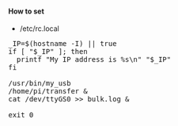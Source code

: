 #### How to set

* /etc/rc.local
<pre>
_IP=$(hostname -I) || true
if [ "$_IP" ]; then
  printf "My IP address is %s\n" "$_IP"
fi

/usr/bin/my_usb
/home/pi/transfer & 
cat /dev/ttyGS0 >> bulk.log &

exit 0
</pre>
